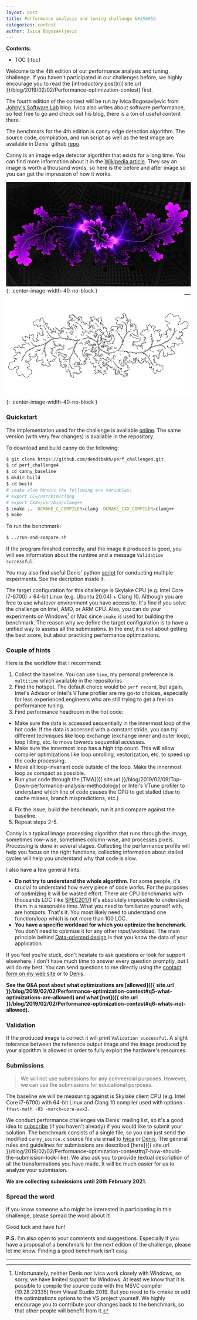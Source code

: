 ```yaml
---
layout: post
title: Performance analysis and tuning challenge &#35&#52.
categories: contest
author: Ivica Bogosavljevic
---
```


**Contents:**
* TOC
{:toc}

Welcome to the 4th edition of our performance analysis and tuning challenge. If you haven't participated in our challenges before, we highly encourage you to read the [introductory post]({{ site.url }}/blog/2019/02/02/Performance-optimization-contest) first. 

The fourth edition of the contest will be run by Ivica Bogosavljevic from [Johny's Software Lab](https://johnysswlab.com) blog. Ivica also writes about software performance, so feel free to go and check out his blog, there is a ton of useful content there.

The benchmark for the 4th edition is canny edge detection algorithm. The source code, compilation, and run script as well as the test image are available in Denis' github [repo](https://github.com/dendibakh/perf_challenge4).

Canny is an image edge detector algorithm that exists for a long time. You can find more information about it in the [Wikipedia article](https://en.wikipedia.org/wiki/Canny_edge_detector). They say an image is worth a thousand words, so here is the before and after image so you can get the impression of how it works.

![](/img/posts/PerfContest/4/221575-small.jpg){: .center-image-width-40-no-block } ![](/img/posts/PerfContest/4/22157-canny.png){: .center-image-width-40-no-block }

### Quickstart

The implementation used for the challenge is available [online](http://www.math.tau.ac.il/~turkel/notes/canny_source.c). The same version (with very few changes) is available in the repository.

To download and build canny do the following:
```bash
$ git clone https://github.com/dendibakh/perf_challenge4.git
$ cd perf_challenge4
$ cd canny_baseline
$ mkdir build
$ cd build
# cmake also honors the following env variables:
# export CC=/usr/bin/clang
# export CXX=/usr/bin/clang++
$ cmake .. -DCMAKE_C_COMPILER=clang -DCMAKE_CXX_COMPILER=clang++
$ make
```

To run the benchmark:
```bash
$ ../run-and-compare.sh
```

If the program finished correctly, and the image it produced is good, you will see information about the runtime and a message `Validation successful`.

You may also find useful Denis' python [script](https://github.com/dendibakh/perf_challenge4/blob/master/run.py) for conducting multiple experiments. See the decription inside it.

The target configuration for this challenge is Skylake CPU (e.g. Intel Core i7-6700) + 64-bit Linux (e.g. Ubuntu 20.04) + Clang 10. Although you are free to use whatever environment you have access to. It's fine if you solve the challenge on Intel, AMD, or ARM CPU. Also, you can do your experiments on Windows[^1] or Mac since `cmake` is used for building the benchmark. The reason why we define the target configuration is to have a unified way to assess all the submissions. In the end, it is not about getting the best score, but about practicing performance optimizations.

### Couple of hints

Here is the workflow that I recommend: 

1. Collect the baseline. You can use `time`, my personal preference is `multitime` which available in the repositories.
2. Find the hotspot. The default choice would be `perf record`, but again, Intel's Advisor or Intel's VTune profiler are my go-to choices, especially for less experienced engineers who are still trying to get a feel on performance tuning.
3. Find performance headroom in the hot code:
  * Make sure the data is accessed sequentially in the innermost loop of the hot code. If the data is accessed with a constant stride, you can try different techniques like loop exchange (exchange inner and outer loop), loop tilling, etc. to move towards sequential accesses.
  * Make sure the innermost loop has a high trip count. This will allow compiler optimizations like loop unrolling, vectorization, etc. to speed up the code processing.
  * Move all loop-invariant code outside of the loop. Make the innermost loop as compact as possible. 
  * Run your code through the [TMA]({{ site.url }}/blog/2019/02/09/Top-Down-performance-analysis-methodology) or Intel's VTune profiler to understand which line of code causes the CPU to get stalled (due to cache misses, branch mispredictions, etc.)
4. Fix the issue, build the benchmark, run it and compare against the baseline.
5. Repeat steps 2-5.

Canny is a typical image processing algorithm that runs through the image, sometimes row-wise, sometimes column-wise, and processes pixels. Processing is done in several stages. Collecting the performance profile will help you focus on the right functions; collecting information about stalled cycles will help you understand why that code is slow.

I also have a few general hints:
- **Do not try to understand the whole algorithm**. For some people, it's crucial to understand how every piece of code works. For the purposes of optimizing it will be wasted effort. There are CPU benchmarks with thousands LOC (like [SPEC2017](http://spec.org/cpu2017/)) it's absolutely impossible to understand them in a reasonable time. What you need to familiarize yourself with, are hotspots. That's it. You most likely need to understand one function/loop which is not more than 100 LOC.
- **You have a specific workload for which you optimize the benchmark**. You don't need to optimize it for any other input/workload. The main principle behind [Data-oriented design](https://en.wikipedia.org/wiki/Data-oriented_design) is that you know the data of your application.

If you feel you're stuck, don't hesitate to ask questions or look for support elsewhere. I don't have much time to answer every question promptly, but I will do my best. You can send questions to me directly using the [contact form on my web site](https://johnysswlab.com/contact/) or to [Denis](https://easyperf.net/contact/).

__See the Q&A post about what optimizations are [allowed]({{ site.url }}/blog/2019/02/02/Performance-optimization-contest#q5-what-optimizations-are-allowed) and what [not]({{ site.url }}/blog/2019/02/02/Performance-optimization-contest#q6-whats-not-allowed).__

### Validation

If the produced image is correct it will print `Validation successful`. A slight tolerance between the reference output image and the image produced by your algorithm is allowed in order to fully exploit the hardware's resources.

### Submissions

> We will not use submissions for any commercial purposes. However, we can use the submissions for educational purposes.

The baseline we will be measuring against is Skylake client CPU (e.g. Intel Core i7-6700) with 64-bit Linux and Clang 10 compiler used with options `-ffast-math -O3 -march=core-avx2`.

We conduct performance challenges via Denis' mailing list, so it's a good idea to [subscribe](https://mailchi.mp/4eb73720aafe/easyperf) (if you haven't already) if you would like to submit your solution. The benchmark consists of a single file, so you can just send the modified `canny_source.c` source file via email to [Ivica](https://johnysswlab.com/contact/) or [Denis](https://easyperf.net/contact/). The general rules and guidelines for submissions are described [here]({{ site.url }}/blog/2019/02/02/Performance-optimization-contest#q7-how-should-the-submission-look-like). We also ask you to provide textual description of all the transformations you have made. It will be much easier for us to analyze your submission. 

**We are collecting submissions until 28th February 2021.**

### Spread the word

If you know someone who might be interested in participating in this challenge, please spread the word about it!

Good luck and have fun!

__P.S.__ I'm also open to your comments and suggestions. Especially if you have a proposal of a benchmark for the next edition of the challenge, please let me know. Finding a good benchmark isn't easy.

---

[^1]: Unfortunately, neither Denis nor Ivica work closely with Windows, so sorry, we have limited support for Windows. At least we know that it is possible to compile the source code with the MSVC compiler (19.28.29335) from Visual Studio 2019. But you need to fix cmake or add the optimizations options to the VS project yourself. We highly encourage you to contribute your changes back to the benchmark, so that other people will benefit from it.
